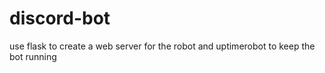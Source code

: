 # discord-bot

use flask to create a web server for the robot and uptimerobot to keep the bot running
